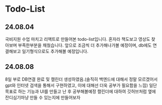 # Todo-List

## 24.08.04
국비지원 수업 마치고 리액트로 만들어본 todo-list입니다.
혼자라 책도보고 영상도 찾아보며 부족한부분을 채웠습니다.
앞으로 조금씩 더 추가해나가볼 예정이며, db에도 연결해보고 일기형식으로도 추가해볼 예정입니다.

## 24.08.08
8일 부로 DB연결 완료 및 캘린더 생성하였음.(솔직히 백엔드에 대해서 정말 모르겠어서 gpt와 인터넷 검색을 통해서 구현하였고, 이에 대해선 더욱 공부가 필요함을 느낌)
일단 목표로 하는 기능과 UI를 만들고 난 후 공부해볼예정
캘린더에 대하여 깃허브처럼 옆에 잔디심기마냥 만들 수 있는지에 만들어보자
